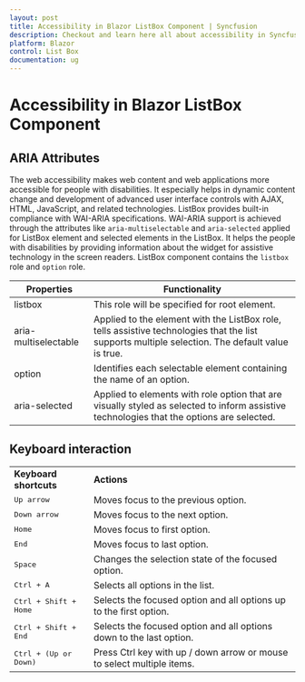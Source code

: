 ```yaml
---
layout: post
title: Accessibility in Blazor ListBox Component | Syncfusion
description: Checkout and learn here all about accessibility in Syncfusion Blazor ListBox component and much more.
platform: Blazor
control: List Box
documentation: ug
---
```


# Accessibility in Blazor ListBox Component

## ARIA Attributes

The web accessibility makes web content and web applications more accessible for people with disabilities. It especially helps in dynamic content change and development of advanced user interface controls with AJAX, HTML, JavaScript, and related technologies. ListBox provides built-in compliance with WAI-ARIA specifications. WAI-ARIA support is achieved through the attributes like `aria-multiselectable` and `aria-selected` applied for ListBox element and selected elements in the ListBox. It helps the people with disabilities by providing information about the widget for assistive technology in the screen readers. ListBox component contains the `listbox` role and `option` role.

| Properties | Functionality |
| ------------ | ----------------------- |
| listbox | This role will be specified for root element. |
| aria-multiselectable | Applied to the element with the ListBox role, tells assistive technologies that the list supports multiple selection. The default value is true. |
| option | Identifies each selectable element containing the name of an option. |
| aria-selected | Applied to elements with role option that are visually styled as selected to inform assistive technologies that the options are selected. |

## Keyboard interaction

<!-- markdownlint-disable MD033 -->
<table>
<tr>
<td>
<b>Keyboard shortcuts</b></td><td>
<b>Actions</b></td></tr>
<tr>
<td>
<kbd>Up arrow</kbd></td><td>
Moves focus to the previous option.</td></tr>
<tr>
<td>
<kbd>Down arrow</kbd></td><td>
Moves focus to the next option.</td></tr>
<tr>
<td>
<kbd>Home</kbd></td><td>
Moves focus to first option.</td></tr>
<tr>
<td>
<kbd>End</kbd></td><td>
Moves focus to last option.</td></tr>
<tr>
<td>
<kbd>Space</kbd></td><td>
Changes the selection state of the focused option.</td></tr>
<tr>
<td>
<kbd>Ctrl + A</kbd></td><td>
Selects all options in the list.</td></tr>
<tr>
<td>
<kbd>Ctrl + Shift + Home</kbd></td><td>
Selects the focused option and all options up to the first option.</td></tr>
<tr>
<td>
<kbd>Ctrl + Shift + End</kbd></td><td>
Selects the focused option and all options down to the last option.</td></tr>
<tr>
<td>
<kbd>Ctrl + (Up or Down)</kbd></td><td>
Press Ctrl key with up / down arrow or mouse to select multiple items.</td></tr>
</table>